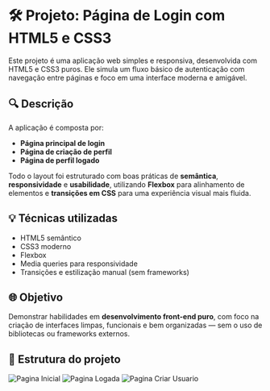 # 🛠️ Projeto: Página de Login com HTML5 e CSS3

Este projeto é uma aplicação web simples e responsiva, desenvolvida com HTML5 e CSS3 puros. Ele simula um fluxo básico de autenticação com navegação entre páginas e foco em uma interface moderna e amigável.

## 🔍 Descrição

A aplicação é composta por:

- **Página principal de login**
- **Página de criação de perfil**
- **Página de perfil logado**

Todo o layout foi estruturado com boas práticas de **semântica**, **responsividade** e **usabilidade**, utilizando **Flexbox** para alinhamento de elementos e **transições em CSS** para uma experiência visual mais fluida.

## 💡 Técnicas utilizadas

- HTML5 semântico
- CSS3 moderno
- Flexbox
- Media queries para responsividade
- Transições e estilização manual (sem frameworks)

## 🌐 Objetivo

Demonstrar habilidades em **desenvolvimento front-end puro**, com foco na criação de interfaces limpas, funcionais e bem organizadas — sem o uso de bibliotecas ou frameworks externos.

## 📁 Estrutura do projeto


![Pagina Inicial](https://github.com/user-attachments/assets/2ebd1238-b9b4-4109-9a8e-1db0e08f7217)
![Pagina Logada](https://github.com/user-attachments/assets/ee0bc524-dc3c-4ae3-a54b-bd890321efa5)
![Pagina Criar Usuario](https://github.com/user-attachments/assets/3e616ed0-ec3c-47e8-864a-2dc654ef80cf)
